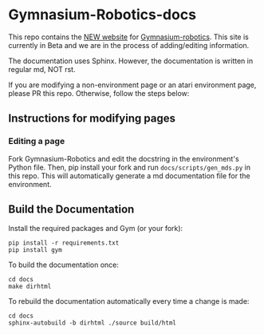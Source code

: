 # Gymnasium-Robotics-docs


This repo contains the [NEW website]() for [Gymnasium-robotics](https://github.com/Farama-Foundation/Gymnasium-Robotics). This site is currently in Beta and we are in the process of adding/editing information.


The documentation uses Sphinx. However, the documentation is written in regular md, NOT rst.

If you are modifying a non-environment page or an atari environment page, please PR this repo. Otherwise, follow the steps below:

## Instructions for modifying pages

### Editing a page

Fork Gymnasium-Robotics and edit the docstring in the environment's Python file. Then, pip install your fork and run `docs/scripts/gen_mds.py` in this repo. This will automatically generate a md documentation file for the environment.

## Build the Documentation

Install the required packages and Gym (or your fork):

```
pip install -r requirements.txt
pip install gym
```

To build the documentation once:

```
cd docs
make dirhtml
```

To rebuild the documentation automatically every time a change is made:

```
cd docs
sphinx-autobuild -b dirhtml ./source build/html
```
